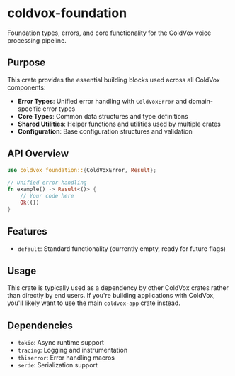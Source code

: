 # coldvox-foundation

Foundation types, errors, and core functionality for the ColdVox voice processing pipeline.

## Purpose

This crate provides the essential building blocks used across all ColdVox components:

- **Error Types**: Unified error handling with `ColdVoxError` and domain-specific error types
- **Core Types**: Common data structures and type definitions
- **Shared Utilities**: Helper functions and utilities used by multiple crates
- **Configuration**: Base configuration structures and validation

## API Overview

```rust
use coldvox_foundation::{ColdVoxError, Result};

// Unified error handling
fn example() -> Result<()> {
    // Your code here
    Ok(())
}
```

## Features

- `default`: Standard functionality (currently empty, ready for future flags)

## Usage

This crate is typically used as a dependency by other ColdVox crates rather than directly by end users. If you're building applications with ColdVox, you'll likely want to use the main `coldvox-app` crate instead.

## Dependencies

- `tokio`: Async runtime support
- `tracing`: Logging and instrumentation
- `thiserror`: Error handling macros
- `serde`: Serialization support